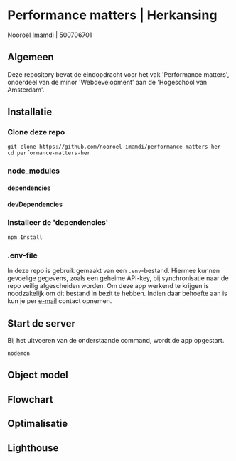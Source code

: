 # Performance matters | Herkansing

Nooroel Imamdi | 500706701

## Algemeen
Deze repository bevat de eindopdracht voor het vak 'Performance matters', onderdeel van de minor 'Webdevelopment' aan de 'Hogeschool van Amsterdam'.

## Installatie

### Clone deze repo
```
git clone https://github.com/nooroel-imamdi/performance-matters-her
cd performance-matters-her
```

### node_modules


#### dependencies

#### devDependencies



### Installeer de 'dependencies'
```
npm Install
```

### .env-file
In deze repo is gebruik gemaakt van een `.env`-bestand. Hiermee kunnen gevoelige gegevens, zoals een geheime API-key, bij synchronisatie naar de repo veilig afgescheiden worden. Om deze app werkend te krijgen is noodzakelijk om dit bestand in bezit te hebben. Indien daar behoefte aan is kun je per [e-mail](mailto:nooroelimamdi@gmail.com) contact opnemen.

## Start de server
Bij het uitvoeren van de onderstaande command, wordt de app opgestart.
```
nodemon
```

## Object model


## Flowchart


## Optimalisatie


## Lighthouse
